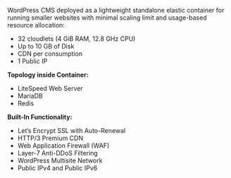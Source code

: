 WordPress CMS deployed as a lightweight standalone elastic container for running smaller websites with minimal scaling limit and usage-based resource allocation:

* 32 cloudlets (4 GiB RAM, 12.8 GHz CPU)
* Up to 10 GB of Disk
* CDN per consumption
* 1 Public IP

**Topology inside Container:** 

* LiteSpeed Web Server 
* MariaDB 
* Redis


**Built-In Functionality:**
* Let’s Encrypt SSL with Auto-Renewal
* HTTP/3 Premium CDN
* Web Application Firewall (WAF)
* Layer-7 Anti-DDoS Filtering
* WordPress Multisite Network
* Public IPv4 and Public IPv6
